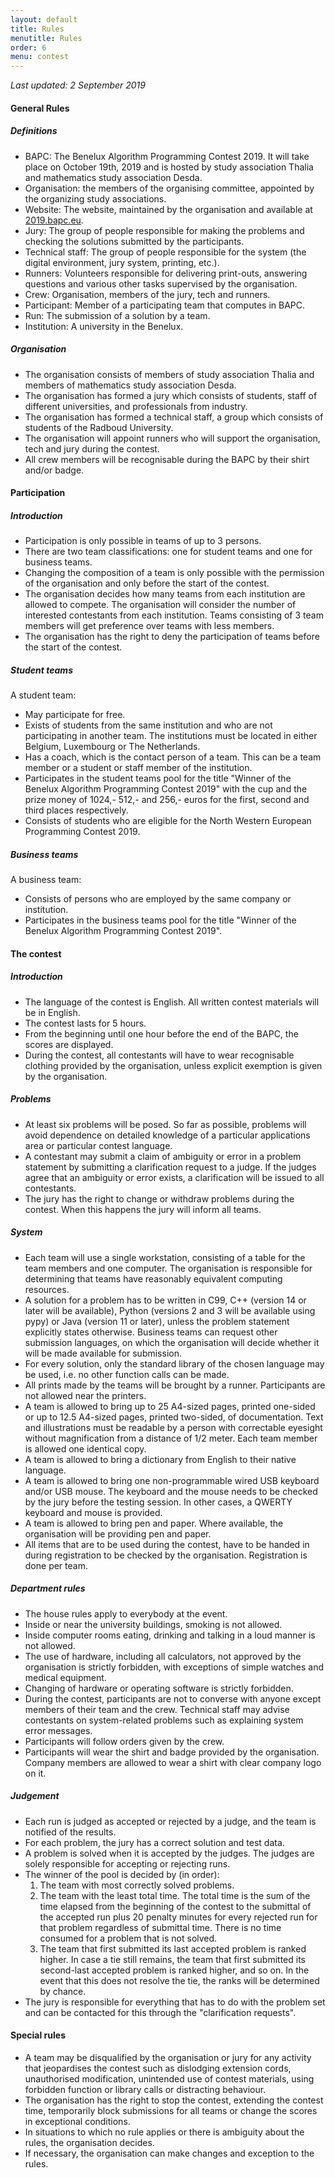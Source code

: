 ```yaml
---
layout: default
title: Rules
menutitle: Rules
order: 6
menu: contest
---
```


_Last updated: 2 September 2019_

#### General Rules

##### Definitions

* BAPC: The Benelux Algorithm Programming Contest 2019. It will take place on October 19th, 2019 and is hosted by study association Thalia and mathematics study association Desda.
* Organisation: the members of the organising committee, appointed by the organizing study associations.
* Website: The website, maintained by the organisation and available at [2019.bapc.eu](https://2019.bapc.eu/).
* Jury: The group of people responsible for making the problems and checking the solutions submitted by the participants.
* Technical staff: The group of people responsible for the system (the digital environment, jury system, printing, etc.).
* Runners: Volunteers responsible for delivering print-outs, answering questions and various other tasks supervised by the organisation.
* Crew: Organisation, members of the jury, tech and runners.
* Participant: Member of a participating team that computes in BAPC.
* Run: The submission of a solution by a team.
* Institution: A university in the Benelux.

##### Organisation

* The organisation consists of members of study association Thalia and members of  mathematics study association Desda.
* The organisation has formed a jury which consists of students, staff of different universities, and professionals from industry.
* The organisation has formed a technical staff, a group which consists of students of the Radboud University.
* The organisation will appoint runners who will support the organisation, tech and jury during the contest.
* All crew members will be recognisable during the BAPC by their shirt and/or badge.

#### Participation

##### Introduction

* Participation is only possible in teams of up to 3 persons.
* There are two team classifications: one for student teams and one for business teams.
* Changing the composition of a team is only possible with the permission of the organisation and only before the start of the contest.
* The organisation decides how many teams from each institution are allowed to compete. The organisation will consider the number of interested contestants from each institution. Teams consisting of 3 team members will get preference over teams with less members.
* The organisation has the right to deny the participation of teams before the start of the contest.

##### Student teams
A student team:

* May participate for free.
* Exists of students from the same institution and who are not participating in another team. The institutions must be located in either Belgium, Luxembourg or The Netherlands.
* Has a coach, which is the contact person of a team. This can be a team member or a student or staff member of the institution.
* Participates in the student teams pool for the title "Winner of the Benelux Algorithm Programming Contest 2019" with the cup and the prize money of 1024,- 512,- and 256,- euros for the first, second and third places respectively.
* Consists of students who are eligible for the North Western European Programming Contest 2019.

##### Business teams
A business team:

* Consists of persons who are employed by the same company or institution.
* Participates in the business teams pool for the title "Winner of the Benelux Algorithm Programming Contest 2019".

#### The contest

##### Introduction

* The language of the contest is English. All written contest materials will be in English.
* The contest lasts for 5 hours.
* From the beginning until one hour before the end of the BAPC, the scores are displayed.
* During the contest, all contestants will have to wear recognisable clothing provided by the organisation, unless explicit exemption is given by the organisation.

##### Problems

* At least six problems will be posed. So far as possible, problems will avoid dependence on detailed knowledge of a particular applications area or particular contest language.
* A contestant may submit a claim of ambiguity or error in a problem statement by submitting a clarification request to a judge. If the judges agree that an ambiguity or error exists, a clarification will be issued to all contestants.
* The jury has the right to change or withdraw problems during the contest. When this happens the jury will inform all teams.

##### System

* Each team will use a single workstation, consisting of a table for the team members and one computer. The organisation is responsible for determining that teams have reasonably equivalent computing resources.
* A solution for a problem has to be written in C99, C++ (version 14 or later will be available), Python (versions 2 and 3 will be available using pypy) or Java (version 11 or later), unless the problem statement explicitly states otherwise. Business teams can request other submission languages, on which the organisation will decide whether it will be made available for submission.
* For every solution, only the standard library of the chosen language may be used, i.e. no other function calls can be made.
* All prints made by the teams will be brought by a runner. Participants are not allowed near the printers.
* A team is allowed to bring up to 25 A4-sized pages, printed one-sided or up to 12.5 A4-sized pages, printed two-sided, of documentation. Text and illustrations must be readable by a person with correctable eyesight without magnification from a distance of 1/2 meter. Each team member is allowed one identical copy.
* A team is allowed to bring a dictionary from English to their native language.
* A team is allowed to bring one non-programmable wired USB keyboard and/or USB mouse. The keyboard and the mouse needs to be checked by the jury before the testing session. In other cases, a QWERTY keyboard and mouse is provided.
* A team is allowed to bring pen and paper. Where available, the organisation will be providing pen and paper.
* All items that are to be used during the contest, have to be handed in during registration to be checked by the organisation. Registration is done per team.

##### Department rules

* The house rules apply to everybody at the event.
* Inside or near the university buildings, smoking is not allowed.
* Inside computer rooms eating, drinking and talking in a loud manner is not allowed.
* The use of hardware, including all calculators, not approved by the organisation is strictly forbidden, with exceptions of simple watches and medical equipment.
* Changing of hardware or operating software is strictly forbidden.
* During the contest, participants are not to converse with anyone except members of their team and the crew. Technical staff may advise contestants on system-related problems such as explaining system error messages.
* Participants will follow orders given by the crew.
* Participants will wear the shirt and badge provided by the organisation. Company members are allowed to wear a shirt with clear company logo on it.

##### Judgement

* Each run is judged as accepted or rejected by a judge, and the team is notified of the results.
* For each problem, the jury has a correct solution and test data.
* A problem is solved when it is accepted by the judges. The judges are solely responsible for accepting or rejecting runs.
* The winner of the pool is decided by (in order):
    1. The team with most correctly solved problems.
    2. The team with the least total time. The total time is the sum of the time elapsed from the beginning of the contest to the submittal of the accepted run plus 20 penalty minutes for every rejected run for that problem regardless of submittal time. There is no time consumed for a problem that is not solved.
    3. The team that first submitted its last accepted problem is ranked higher. In case a tie still remains, the team that first submitted its second-last accepted problem is ranked higher, and so on. In the event that this does not resolve the tie, the ranks will be determined by chance.
* The jury is responsible for everything that has to do with the problem set and can be contacted for this through the "clarification requests".

#### Special rules

* A team may be disqualified by the organisation or jury for any activity that jeopardises the contest such as dislodging extension cords, unauthorised modification, unintended use of contest materials, using forbidden function or library calls or distracting behaviour.
* The organisation has the right to stop the contest, extending the contest time, temporarily block submissions for all teams or change the scores in exceptional conditions.
* In situations to which no rule applies or there is ambiguity about the rules, the organisation decides.
* If necessary, the organisation can make changes and exception to the rules.
